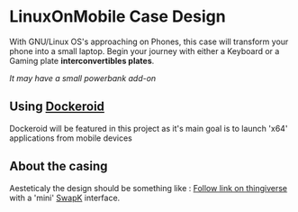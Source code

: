 # LinuxOnMobile Case Design

With GNU/Linux OS's approaching on Phones, this case will transform your phone into a small laptop.
Begin your journey with either a Keyboard or a Gaming plate **interconvertibles plates**.

*It may have a small powerbank add-on*

## Using [Dockeroid](https://github.com/Azkali/Dockeroid)

Dockeroid will be featured in this project as it's main goal is to launch 'x64' applications from mobile devices

## About the casing

Aesteticaly the design should be something like : [Follow link on thingiverse](https://www.thingiverse.com/thing:2545800) with a 'mini' [SwapK](https://github.com/Azkali/SwapK) interface.

